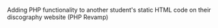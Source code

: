 Adding PHP functionality to another student's static HTML code on their discography website (PHP Revamp)

